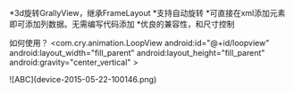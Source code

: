 *3d旋转GrallyView，继承FrameLayout
*支持自动旋转
*可直接在xml添加元素即可添加列数据。无需编写代码添加
*优良的兼容性，和尺寸控制


如何使用？
 <com.cry.animation.LoopView
        android:id="@+id/loopview"
        android:layout_width="fill_parent"
        android:layout_height="fill_parent"
        android:gravity="center_vertical"
        >
  <!--  此处添加你的布局元素，可以用layout包裹 --!>
       <ImageView
         android:layout_width="130dp"
         android:layout_height="20dp"
         android:scaleType="fitXY"
         android:paddingLeft="20dp"
         android:paddingRight="20dp"
         android:src="@drawable/image_shader"/>
       <ImageView
                android:layout_width="130dp"
                android:layout_height="20dp"
                android:scaleType="fitXY"
                android:paddingLeft="20dp"
                android:paddingRight="20dp"
                android:src="@drawable/image_shader"/>
       <ImageView
                android:layout_width="130dp"
                android:layout_height="20dp"
                android:scaleType="fitXY"
                android:paddingLeft="20dp"
                android:paddingRight="20dp"
                android:src="@drawable/image_shader"/>
 </com.cry.animation.LoopView>
![ABC](device-2015-05-22-100146.png)
